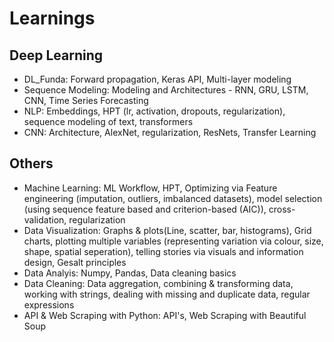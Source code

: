 # Learnings

## Deep Learning

* DL_Funda: Forward propagation, Keras API, Multi-layer modeling
* Sequence Modeling: Modeling and Architectures - RNN, GRU, LSTM, CNN, Time Series Forecasting  
* NLP: Embeddings, HPT (lr, activation, dropouts, regularization), sequence modeling of text, transformers 
* CNN: Architecture, AlexNet, regularization, ResNets, Transfer Learning

## Others

* Machine Learning: ML Workflow, HPT, Optimizing via Feature engineering (imputation, outliers, imbalanced datasets), model selection (using sequence feature based and criterion-based (AIC)), cross-validation, regularization
* Data Visualization: Graphs & plots(Line, scatter, bar, histograms), Grid charts, plotting multiple variables (representing variation via colour, size, shape, spatial seperation), telling stories via visuals and information design, Gesalt principles
* Data Analyis: Numpy, Pandas, Data cleaning basics
* Data Cleaning: Data aggregation, combining & transforming data, working with strings, dealing with missing and duplicate data, regular expressions
*  API & Web Scraping with Python: API's, Web Scraping with Beautiful Soup
